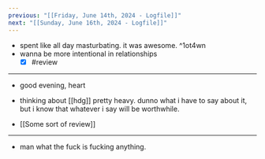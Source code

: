 ```yaml
---
previous: "[[Friday, June 14th, 2024 - Logfile]]"
next: "[[Sunday, June 16th, 2024 - Logfile]]"
---
```

- spent like all day masturbating. it was awesome.
 ^1ot4wn
- wanna be more intentional in relationships
	- [x] \#review 
___
- good evening, heart
- thinking about [[hdg]] pretty heavy. dunno what i have to say about it, but i know that whatever i say will be worthwhile.

- [[Some sort of review]]
___
- man what the fuck is fucking anything.